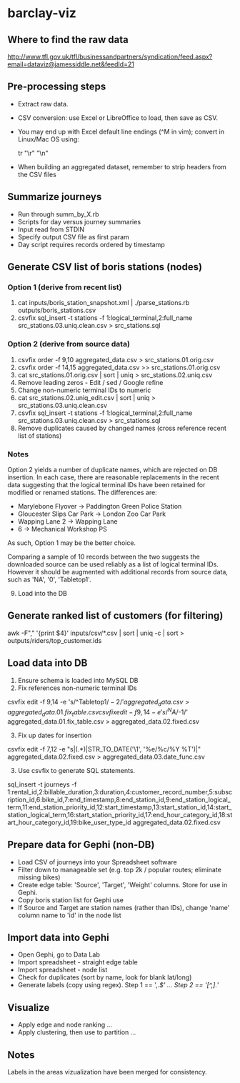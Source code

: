 barclay-viz
===========

## Where to find the raw data

http://www.tfl.gov.uk/tfl/businessandpartners/syndication/feed.aspx?email=dataviz@jamessiddle.net&feedId=21

## Pre-processing steps

- Extract raw data.
- CSV conversion: use Excel or LibreOffice to load, then save as CSV.
- You may end up with Excel default line endings (^M in vim); convert in Linux/Mac OS using:

    tr "\r" "\n"  

- When building an aggregated dataset, remember to strip headers from the CSV files

## Summarize journeys

- Run through summ_by_X.rb
- Scripts for day versus journey summaries
- Input read from STDIN
- Specify output CSV file as first param
- Day script requires records ordered by timestamp

## Generate CSV list of boris stations (nodes)

### Option 1 (derive from recent list)

1. cat inputs/boris_station_snapshot.xml | ./parse_stations.rb outputs/boris_stations.csv
2. csvfix sql_insert -t stations -f 1:logical_terminal,2:full_name src_stations.03.uniq.clean.csv > src_stations.sql

### Option 2 (derive from source data)

1. csvfix order -f 9,10 aggregated_data.csv > src_stations.01.orig.csv
2. csvfix order -f 14,15 aggregated_data.csv >> src_stations.01.orig.csv
3. cat src_stations.01.orig.csv | sort | uniq > src_stations.02.uniq.csv
4. Remove leading zeros - Edit / sed / Google refine 
5. Change non-numeric terminal IDs to numeric
6. cat src_stations.02.uniq_edit.csv | sort | uniq > src_stations.03.uniq.clean.csv
7. csvfix sql_insert -t stations -f 1:logical_terminal,2:full_name src_stations.03.uniq.clean.csv > src_stations.sql
8. Remove duplicates caused by changed names (cross reference recent list of stations)

### Notes

Option 2 yields a number of duplicate names, which are rejected on DB insertion. In each case, there are reasonable replacements in the recent data suggesting that the logical terminal IDs have been retained for modified or renamed stations. The differences are:

* Marylebone Flyover -> Paddington Green Police Station
* Gloucester Slips Car Park -> London Zoo Car Park
* Wapping Lane 2 -> Wapping Lane
* 6 -> Mechanical Workshop PS

As such, Option 1 may be the better choice. 

Comparing a sample of 10 records between the two suggests the downloaded source can be used reliably as a list of logical terminal IDs. However it should be augmented with additional records from source data, such as 'NA', '0', 'Tabletop1'.

9. Load into the DB

## Generate ranked list of customers (for filtering)

awk -F"," '{print $4}' inputs/csv/*.csv | sort | uniq -c | sort > outputs/riders/top_customer.ids

## Load data into DB

1. Ensure schema is loaded into MySQL DB
2. Fix references non-numeric terminal IDs

csvfix edit -f 9,14 -e 's/^Tabletop1$/-2/' aggregated_data.csv  > aggregated_data.01.fix_table.csv
csvfix edit -f 9,14 -e 's/^NA$/-1/' aggregated_data.01.fix_table.csv > aggregated_data.02.fixed.csv

3. Fix up dates for insertion

csvfix edit -f 7,12 -e "s|\(.*\)|STR_TO_DATE('\1', '%e/%c/%Y %T')|" aggregated_data.02.fixed.csv > aggregated_data.03.date_func.csv

3. Use csvfix to generate SQL statements.

sql_insert -t journeys -f 1:rental_id,2:billable_duration,3:duration,4:customer_record_number,5:subscription_id,6:bike_id,7:end_timestamp,8:end_station_id,9:end_station_logical_term,11:end_station_priority_id,12:start_timestamp,13:start_station_id,14:start_station_logical_term,16:start_station_priority_id,17:end_hour_category_id,18:start_hour_category_id,19:bike_user_type_id aggregated_data.02.fixed.csv




## Prepare data for Gephi (non-DB)

- Load CSV of journeys into your Spreadsheet software
- Filter down to manageable set (e.g. top 2k / popular routes; eliminate missing bikes)
- Create edge table: 'Source', 'Target', 'Weight' columns. Store for use in Gephi.
- Copy boris station list for Gephi use
- If Source and Target are station names (rather than IDs), change 'name' column name to 'id' in the node list

## Import data into Gephi

- Open Gephi, go to Data Lab
- Import spreadsheet - straight edge table
- Import spreadsheet - node list
- Check for duplicates (sort by name, look for blank lat/long)
- Generate labels (copy using regex). Step 1 == ',.*$' ... Step 2 == '[^,].*' 

## Visualize

- Apply edge and node ranking ...
- Apply clustering, then use to partition ...

## Notes

Labels in the areas vizualization have been merged for consistency.


